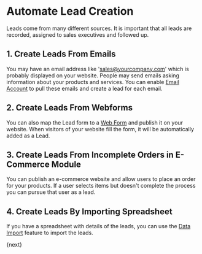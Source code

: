 <!-- add-breadcrumbs -->
# Automate Lead Creation
Leads come from many different sources. It is important that all leads are recorded, assigned to sales executives and followed up.

## 1. Create Leads From Emails

You may have an email address like 'sales@yourcompany.com' which is probably displayed on your website. People may send emails asking information about your products and services. You can enable [Email Account](/docs/v12/user/manual/en/setting-up/email/email-account)  to pull these emails and create a lead for each email.

## 2. Create Leads From Webforms

You can also map the Lead form to a [Web Form](/docs/v12/user/manual/en/website/web-form) and publish it on your website. When visitors of your website fill the form, it will be automatically added as a Lead.

## 3. Create Leads From Incomplete Orders in E-Commerce Module

You can publish an e-commerce website and allow users to place an order for your products. If a user selects items but doesn't complete the process you can pursue that user as a lead.

## 4. Create Leads By Importing Spreadsheet

If you have a spreadsheet with details of the leads, you can use the [Data Import](/docs/v12/user/manual/en/setting-up/data/data-import) feature to import the leads.

{next}
